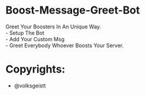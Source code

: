 # Boost-Message-Greet-Bot
Greet Your Boosters In An Unique Way.<br>- Setup The Bot<br>- Add Your Custom Msg<br>- Greet Everybody Whoever Boosts Your Server.

# Copyrights:
- @volksgeistt

